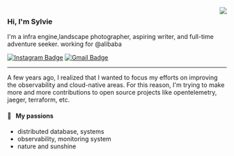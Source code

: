 <img align="right" src="https://media.giphy.com/media/W8kmoL6udp9LO/giphy.gif">

### Hi, I'm Sylvie

I'm a infra engine,landscape photographer, aspiring writer, and full-time adventure seeker. working for @alibaba

[![Instagram Badge](https://img.shields.io/badge/-@_sylvie-purple?style=flat&logo=instagram&logoColor=white&link=https://instagram.com/_sylvie/)](https://instagram.com/_sylvie)
[![Gmail Badge](https://img.shields.io/badge/-sylvie-c14438?style=flat&logo=Gmail&logoColor=white&link=mailto:mrrowow.flamingo@gmail.com)](mailto:mrrowow.flamingo@gmail.com)

---

A few years ago, I realized that I wanted to focus my efforts on improving the observability and cloud-native areas. For this reason, I'm trying to make more and more contributions to open source projects like opentelemetry, jaeger, terraform, etc.

#### 🧡 &nbsp;&nbsp;My passions

* distributed database, systems
* observability, monitoring system
* nature and sunshine

<!--
**Sylvie-Laufeydottir/Sylvie-Laufeydottir** is a ✨ _special_ ✨ repository because its `README.md` (this file) appears on your GitHub profile.

Here are some ideas to get you started:

- 🔭 I’m currently working on ...
- 🌱 I’m currently learning ...
- 👯 I’m looking to collaborate on ...
- 🤔 I’m looking for help with ...
- 💬 Ask me about ...
- 📫 How to reach me: ...
- 😄 Pronouns: ...
- ⚡ Fun fact: ...
-->
